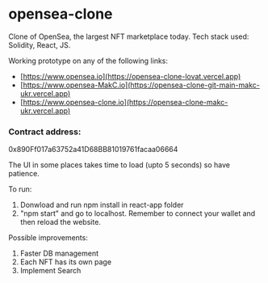 # opensea-clone
Clone of OpenSea, the largest NFT marketplace today. Tech stack used: Solidity, React, JS. 

Working prototype on any of the following links:
- [https://www.opensea.io](https://opensea-clone-lovat.vercel.app)
- [https://www.opensea-MakC.io](https://opensea-clone-git-main-makc-ukr.vercel.app)
- [https://www.opensea-clone.io](https://opensea-clone-makc-ukr.vercel.app)

### Contract address:
0x890Ff017a63752a41D68BB81019761facaa06664

The UI in some places takes time to load (upto 5 seconds) so have patience.

To run:
1. Donwload and run npm install in react-app folder
2. "npm start" and go to localhost. Remember to connect your wallet and then reload the website.

Possible improvements: 
1. Faster DB management
2. Each NFT has its own page
3. Implement Search

